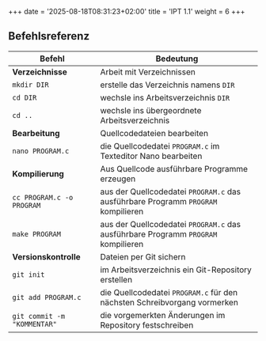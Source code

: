 +++
date = '2025-08-18T08:31:23+02:00'
title = 'IPT 1.1'
weight = 6
+++

## Befehlsreferenz

| Befehl | Bedeutung |
|---|---|
|**Verzeichnisse**|Arbeit mit Verzeichnissen|
|`mkdir DIR`|erstelle das Verzeichnis namens `DIR`|
|`cd DIR`|wechsle ins Arbeitsverzeichnis `DIR`|
|`cd ..`|wechsle ins übergeordnete Arbeitsverzeichnis|
|**Bearbeitung**|Quellcodedateien bearbeiten|
|`nano PROGRAM.c`|die Quellcodedatei `PROGRAM.c` im Texteditor Nano bearbeiten|
|**Kompilierung**|Aus Quellcode ausführbare Programme erzeugen|
|`cc PROGRAM.c -o PROGRAM`|aus der Quellcodedatei `PROGRAM.c` das ausführbare Programm `PROGRAM` kompilieren|
|`make PROGRAM`|aus der Quellcodedatei `PROGRAM.c` das ausführbare Programm `PROGRAM` kompilieren|
|**Versionskontrolle**|Dateien per Git sichern|
|`git init`|im Arbeitsverzeichnis ein Git-Repository erstellen|
|`git add PROGRAM.c`|die Quellcodedatei `PROGRAM.c` für den nächsten Schreibvorgang vormerken|
|`git commit -m "KOMMENTAR"`|die vorgemerkten Änderungen im Repository festschreiben|


